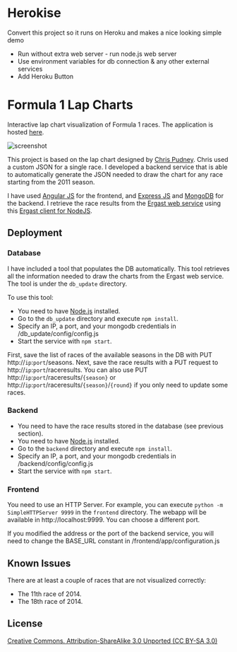 # Herokise

Convert this project so it runs on Heroku and makes a nice looking simple demo

* Run without extra web server - run node.js web server
* Use environment variables for db connection & any other external services
* Add Heroku Button 


# Formula 1 Lap Charts

Interactive lap chart visualization of Formula 1 races.
The application is hosted [here](http://davidor.github.io/formula1-lap-charts/#/).

![screenshot](https://github.com/davidor/formula1-lap-charts/blob/master/screenshot.jpg?raw=true "screenshot")

This project is based on the lap chart designed by [Chris Pudney](http://www.vislives.com/2012/03/d3-lap-charts.html).
Chris used a custom JSON for a single race. I developed a backend service that is able to automatically generate the
JSON needed to draw the chart for any race starting from the 2011 season.

I have used [Angular JS](https://angularjs.org/) for the frontend, and [Express JS](http://expressjs.com/) and
[MongoDB](http://www.mongodb.org/) for the backend.
I retrieve the race results from the [Ergast web service](http://ergast.com/mrd/)
using this [Ergast client for NodeJS](https://github.com/davidor/ergast-client-nodejs).


## Deployment

### Database
I have included a tool that populates the DB automatically. This tool retrieves all the information needed
to draw the charts from the Ergast web service. The tool is under the `db_update` directory.

To use this tool:
* You need to have [Node.js](http://nodejs.org/) installed.
* Go to the `db_update` directory and execute `npm install`.
* Specify an IP, a port, and your mongodb credentials in /db_update/config/config.js
* Start the service with `npm start`.

First, save the list of races of the available seasons in the DB with PUT http://`ip`:`port`/seasons.
Next, save the race results with a PUT request to http://`ip`:`port`/raceresults.
You can also use PUT http://`ip`:`port`/raceresults/`{season}` or
http://`ip`:`port`/raceresults/`{season}`/`{round}` if you only need to update some races.

### Backend
* You need to have the race results stored in the database (see previous section).
* You need to have [Node.js](http://nodejs.org/) installed.
* Go to the `backend` directory and execute `npm install`.
* Specify an IP, a port, and your mongodb credentials in /backend/config/config.js
* Start the service with `npm start`.

### Frontend
You need to use an HTTP Server. For example, you can execute `python -m SimpleHTTPServer 9999` in the
`frontend` directory.
The webapp will be available in http://localhost:9999. You can choose a different port.

If you modified the address or the port of the backend service, you will need to change the BASE_URL constant in
/frontend/app/configuration.js


## Known Issues
There are at least a couple of races that are not visualized correctly:
- The 11th race of 2014.
- The 18th race of 2014.


## License
[Creative Commons. Attribution-ShareAlike 3.0 Unported (CC BY-SA 3.0)](http://creativecommons.org/licenses/by-sa/3.0/)
